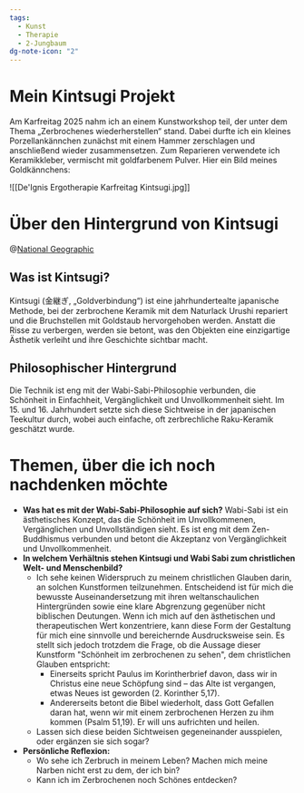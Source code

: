 ```yaml
---
tags:
  - Kunst
  - Therapie
  - 2-Jungbaum
dg-note-icon: "2"
---
```

# Mein Kintsugi Projekt
Am Karfreitag 2025 nahm ich an einem Kunstworkshop teil, der unter dem Thema „Zerbrochenes wiederherstellen“ stand. Dabei durfte ich ein kleines Porzellankännchen zunächst mit einem Hammer zerschlagen und anschließend wieder zusammensetzen. Zum Reparieren verwendete ich Keramikkleber, vermischt mit goldfarbenem Pulver. Hier ein Bild meines  Goldkännchens:

![[De'Ignis Ergotherapie Karfreitag Kintsugi.jpg]]

# Über den Hintergrund von Kintsugi
@​[National Geographic](https://www.nationalgeographic.de/geschichte-und-kultur/2023/03/reparieren-mit-gold-die-japanische-tradition-des-kintsugi?utm_source=chatgpt.com)
## Was ist Kintsugi?
Kintsugi (金継ぎ, „Goldverbindung“) ist eine jahrhundertealte japanische Methode, bei der zerbrochene Keramik mit dem Naturlack Urushi repariert und die Bruchstellen mit Goldstaub hervorgehoben werden. Anstatt die Risse zu verbergen, werden sie betont, was den Objekten eine einzigartige Ästhetik verleiht und ihre Geschichte sichtbar macht. 
## Philosophischer Hintergrund
Die Technik ist eng mit der Wabi-Sabi-Philosophie verbunden, die Schönheit in Einfachheit, Vergänglichkeit und Unvollkommenheit sieht. Im 15. und 16. Jahrhundert setzte sich diese Sichtweise in der japanischen Teekultur durch, wobei auch einfache, oft zerbrechliche Raku-Keramik geschätzt wurde.
# Themen, über die ich noch nachdenken möchte

- **Was hat es mit der Wabi-Sabi-Philosophie auf sich?**
    Wabi-Sabi ist ein ästhetisches Konzept, das die Schönheit im Unvollkommenen, Vergänglichen und Unvollständigen sieht. Es ist eng mit dem Zen-Buddhismus verbunden und betont die Akzeptanz von Vergänglichkeit und Unvollkommenheit.
- **In welchem Verhältnis stehen Kintsugi und Wabi Sabi zum christlichen Welt- und Menschenbild?**
    - Ich sehe keinen Widerspruch zu meinem christlichen Glauben darin, an solchen Kunstformen teilzunehmen. Entscheidend ist für mich die bewusste Auseinandersetzung mit ihren weltanschaulichen Hintergründen sowie eine klare Abgrenzung gegenüber nicht biblischen Deutungen. Wenn ich mich auf den ästhetischen und therapeutischen Wert konzentriere, kann diese Form der Gestaltung für mich eine sinnvolle und bereichernde Ausdrucksweise sein. Es stellt sich jedoch trotzdem die Frage, ob die Aussage dieser Kunstform "Schönheit im zerbrochenen zu sehen", dem christlichen Glauben entspricht:
	    - Einerseits spricht Paulus im Korintherbrief davon, dass wir in Christus eine neue Schöpfung sind – das Alte ist vergangen, etwas Neues ist geworden (2. Korinther 5,17).
	    - Andererseits betont die Bibel wiederholt, dass Gott Gefallen daran hat, wenn wir mit einem zerbrochenen Herzen zu ihm kommen (Psalm 51,19). Er will uns aufrichten und heilen.
    - Lassen sich diese beiden Sichtweisen gegeneinander ausspielen, oder ergänzen sie sich sogar?
- **Persönliche Reflexion:**
    - Wo sehe ich Zerbruch in meinem Leben? Machen mich meine Narben nicht erst zu dem, der ich bin?
    - Kann ich im Zerbrochenen noch Schönes entdecken?